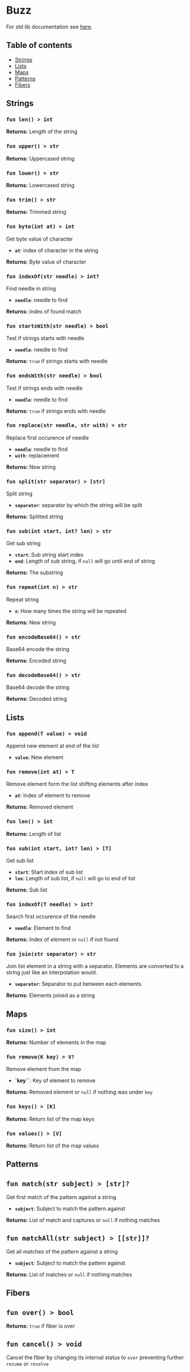 # Buzz

For std lib documentation see [here](std.md).

## Table of contents

- [Strings](#strings)
- [Lists](#lists)
- [Maps](#maps)
- [Patterns](#patterns)
- [Fibers](#fibers)

## Strings

### `fun len() > int`
**Returns:** Length of the string

### `fun upper() > str`
**Returns:** Uppercased string

### `fun lower() > str`
**Returns:** Lowercased string

### `fun trim() > str`
**Returns:** Trimmed string

### `fun byte(int at) > int`
Get byte value of character
- **`at`**: index of character in the string

**Returns:** Byte value of character

### `fun indexOf(str needle) > int?`
Find needle in string
- **`needle`**: needle to find

**Returns:** Index of found match

### `fun startsWith(str needle) > bool`
Test if strings starts with needle
- **`needle`**: needle to find

**Returns:** `true` if strings starts with needle

### `fun endsWith(str needle) > bool`
Test if strings ends with needle
- **`needle`**: needle to find

**Returns:** `true` if strings ends with needle


### `fun replace(str needle, str with) > str`
Replace first occurence of needle
- **`needle`**: needle to find
- **`with`**: replacement

**Returns:** New string

### `fun split(str separator) > [str]`
Split string
- **`separator`**: separator by which the string will be split

**Returns:** Splitted string

### `fun sub(int start, int? len) > str`
Get sub string
- **`start`**: Sub string start index
- **`end`**: Length of sub string, if `null` will go until end of string

**Returns:** The substring

### `fun repeat(int n) > str`
Repeat string
- **`n`**: How many times the string will be repeated

**Returns:** New string

### `fun encodeBase64() > str`
Base64 encode the string

**Returns:** Encoded string


### `fun decodeBase64() > str`
Base64 decode the string

**Returns:** Decoded string

## Lists

### `fun append(T value) > void`
Append new element at end of the list
- **`value`**: New element

### `fun remove(int at) > T`
Remove element form the list shifting elements after index
- **`at`**: Index of element to remove

**Returns:** Removed element

### `fun len() > int`
**Returns:** Length of list

### `fun sub(int start, int? len) > [T]`
Get sub list
- **`start`**: Start index of sub list
- **`len`**: Length of sub list, if `null` will go to end of list

**Returns:** Sub list

### `fun indexOf(T needle) > int?`
Search first occurence of the needle
- **`needle`**: Element to find

**Returns:** Index of element or `null` if not found

### `fun join(str separator) > str`
Join list element in a string with a separator. Elements are converted to a string just like an interpolation would.
- **`separator`**: Separator to put between each elements

**Returns:** Elements joined as a string


## Maps

### `fun size() > int`
**Returns:** Number of elements in the map

### `fun remove(K key) > V?`
Remove element from the map
- **`key``**: Key of element to remove

**Returns:** Removed element or `null` if nothing was under `key`

### `fun keys() > [K]`
**Returns:** Return list of the map keys

### `fun values() > [V]`
**Returns:** Return list of the map values

## Patterns

## `fun match(str subject) > [str]?`
Get first match of the pattern against a string
- **`subject`**: Subject to match the pattern against

**Returns:** List of match and captures or `null` if nothing matches

## `fun matchAll(str subject) > [[str]]?`
Get all matches of the pattern against a string
- **`subject`**: Subject to match the pattern against

**Returns:** List of matches or `null` if nothing matches

## Fibers

## `fun over() > bool`
**Returns:** `true` if fiber is over

## `fun cancel() > void`
Cancel the fiber by changing its internal status to `over` preventing further `resume` or `resolve`